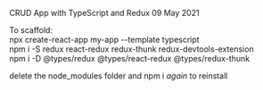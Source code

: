 CRUD App with TypeScript and Redux 09 May 2021

To scaffold:  
npx create-react-app my-app --template typescript   
npm i -S redux react-redux redux-thunk redux-devtools-extension  
npm i -D @types/redux @types/react-redux @types/redux-thunk  

delete the node_modules folder and npm i *again* to reinstall